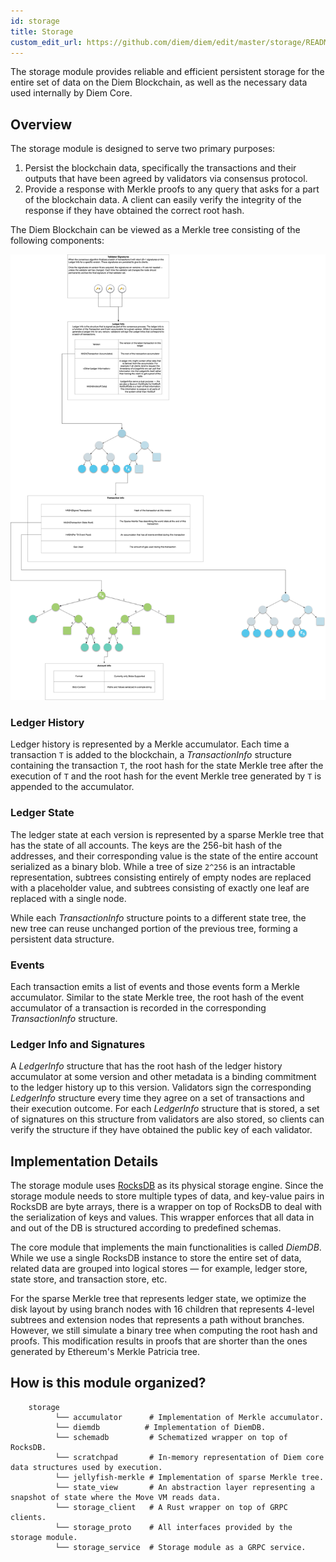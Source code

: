 ```yaml
---
id: storage
title: Storage
custom_edit_url: https://github.com/diem/diem/edit/master/storage/README.md
---
```



The storage module provides reliable and efficient persistent storage for the
entire set of data on the Diem Blockchain, as well as the necessary data used
internally by Diem Core.

## Overview

The storage module is designed to serve two primary purposes:

1. Persist the blockchain data, specifically the transactions and their outputs
   that have been agreed by validators via consensus protocol.
2. Provide a response with Merkle proofs to any query that asks for a part of the
   blockchain data. A client can easily verify the integrity of the response if
   they have obtained the correct root hash.

The Diem Blockchain can be viewed as a Merkle tree consisting of the following
components:

![data](data.png)

### Ledger History

Ledger history is represented by a Merkle accumulator. Each time a transaction
`T` is added to the blockchain, a *TransactionInfo* structure containing the
transaction `T`, the root hash for the state Merkle tree after the execution of
`T` and the root hash for the event Merkle tree generated by `T` is appended to
the accumulator.

### Ledger State

The ledger state at each version is represented by a sparse Merkle tree that has the
state of all accounts. The keys are the 256-bit hash of the addresses, and their
corresponding value is the state of the entire account serialized as a binary
blob. While a tree of size `2^256` is an intractable representation, subtrees
consisting entirely of empty nodes are replaced with a placeholder value, and
subtrees consisting of exactly one leaf are replaced with a single node.

While each *TransactionInfo* structure points to a different state tree, the new
tree can reuse unchanged portion of the previous tree, forming a persistent data
structure.

### Events

Each transaction emits a list of events and those events form a Merkle accumulator.
Similar to the state Merkle tree, the root hash of the event accumulator of a
transaction is recorded in the corresponding *TransactionInfo* structure.

### Ledger Info and Signatures

A *LedgerInfo* structure that has the root hash of the ledger history
accumulator at some version and other metadata is a binding commitment to
the ledger history up to this version. Validators sign the corresponding
*LedgerInfo* structure every time they agree on a set of transactions and their
execution outcome. For each *LedgerInfo* structure that is stored, a set of
signatures on this structure from validators are also stored, so
clients can verify the structure if they have obtained the public key of each
validator.

## Implementation Details

The storage module uses [RocksDB](https://rocksdb.org/) as its physical storage
engine. Since the storage module needs to store multiple types of data, and
key-value pairs in RocksDB are byte arrays, there is a wrapper on top of RocksDB
to deal with the serialization of keys and values. This wrapper enforces that all data in and
out of the DB is structured according to predefined schemas.

The core module that implements the main functionalities is called *DiemDB*.
While we use a single RocksDB instance to store the entire set of data, related
data are grouped into logical stores &mdash; for example, ledger store, state store,
and transaction store, etc.

For the sparse Merkle tree that represents ledger state, we optimize the disk
layout by using branch nodes with 16 children that represents 4-level subtrees
and extension nodes that represents a path without branches. However, we still
simulate a binary tree when computing the root hash and proofs. This modification
results in proofs that are shorter than the ones generated by Ethereum's Merkle
Patricia tree.

## How is this module organized?
```
    storage
          └── accumulator      # Implementation of Merkle accumulator.
          └── diemdb          # Implementation of DiemDB.
          └── schemadb         # Schematized wrapper on top of RocksDB.
          └── scratchpad       # In-memory representation of Diem core data structures used by execution.
          └── jellyfish-merkle # Implementation of sparse Merkle tree.
          └── state_view       # An abstraction layer representing a snapshot of state where the Move VM reads data.
          └── storage_client   # A Rust wrapper on top of GRPC clients.
          └── storage_proto    # All interfaces provided by the storage module.
          └── storage_service  # Storage module as a GRPC service.
```
